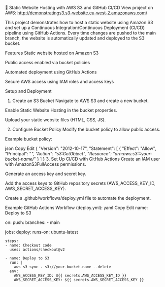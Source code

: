 🚀 Static Website Hosting with AWS S3 and GitHub CI/CD
View project on AWS: http://demonstratings3.s3-website.eu-west-2.amazonaws.com/

This project demonstrates how to host a static website using Amazon S3 and set up a Continuous Integration/Continuous Deployment (CI/CD) pipeline using GitHub Actions. Every time changes are pushed to the main branch, the website is automatically updated and deployed to the S3 bucket.

Features
Static website hosted on Amazon S3

Public access enabled via bucket policies

Automated deployment using GitHub Actions

Secure AWS access using IAM roles and access keys

Setup and Deployment
1. Create an S3 Bucket
Navigate to AWS S3 and create a new bucket.

Enable Static Website Hosting in the bucket properties.

Upload your static website files (HTML, CSS, JS).

2. Configure Bucket Policy
Modify the bucket policy to allow public access.

Example bucket policy:

json
Copy
Edit
{
  "Version": "2012-10-17",
  "Statement": [
    {
      "Effect": "Allow",
      "Principal": "*",
      "Action": "s3:GetObject",
      "Resource": "arn:aws:s3:::your-bucket-name/*"
    }
  ]
}
3. Set Up CI/CD with GitHub Actions
Create an IAM user with AmazonS3FullAccess permissions.

Generate an access key and secret key.

Add the access keys to GitHub repository secrets (AWS_ACCESS_KEY_ID, AWS_SECRET_ACCESS_KEY).

Create a .github/workflows/deploy.yml file to automate the deployment.

Example GitHub Actions Workflow (deploy.yml):
yaml
Copy
Edit
name: Deploy to S3

on:
  push:
    branches:
      - main

jobs:
  deploy:
    runs-on: ubuntu-latest

    steps:
    - name: Checkout code
      uses: actions/checkout@v2

    - name: Deploy to S3
      run: |
        aws s3 sync . s3://your-bucket-name --delete
      env:
        AWS_ACCESS_KEY_ID: ${{ secrets.AWS_ACCESS_KEY_ID }}
        AWS_SECRET_ACCESS_KEY: ${{ secrets.AWS_SECRET_ACCESS_KEY }}
        
